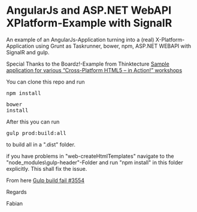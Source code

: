 # AngularJs and ASP.NET WebAPI XPlatform-Example with SignalR

An example of an AngularJs-Application turning into a (real) X-Platform-Application using Grunt as Taskrunner, bower, npm, ASP.NET WEBAPI with SignalR and gulp.

Special Thanks to the Boardz!-Example from Thinktecture <a href="https://github.com/thinktecture/boardz-cross-platform-sample">Sample application for various “Cross-Platform HTML5 – in Action!” workshops</a> 

You can clone this repo and run <pre>npm install</pre> <pre>bower install</pre>

After this you can run <pre>gulp prod:build:all</pre> to build all in a ".dist" folder.

if you have problems in "web-createHtmlTemplates" navigate to the "node_modules\gulp-header"-Folder and run "npm install" in this folder explicitly. This shall fix the issue.

From here  <a href="https://github.com/Semantic-Org/Semantic-UI/issues/3554"> Gulp build fail #3554 </a> 

Regards

Fabian
